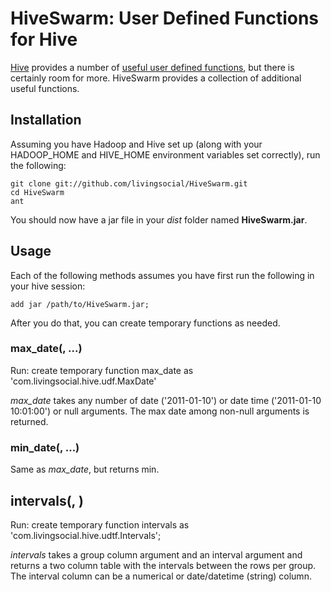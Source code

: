 # HiveSwarm: User Defined Functions for Hive
[Hive](http://hive.apache.org/) provides a number of [useful user defined functions](http://wiki.apache.org/hadoop/Hive/LanguageManual/UDF), but there is certainly room for more.  HiveSwarm provides a collection of additional useful functions.  

## Installation
Assuming you have Hadoop and Hive set up (along with your HADOOP_HOME and HIVE_HOME environment variables set correctly), run the following:

    git clone git://github.com/livingsocial/HiveSwarm.git
    cd HiveSwarm
    ant

You should now have a jar file in your *dist* folder named **HiveSwarm.jar**.

## Usage
Each of the following methods assumes you have first run the following in your hive session:

    add jar /path/to/HiveSwarm.jar;

After you do that, you can create temporary functions as needed.

### max_date(<date string>, ...)
Run:
    create temporary function max_date as 'com.livingsocial.hive.udf.MaxDate'

*max_date* takes any number of date ('2011-01-10') or date time ('2011-01-10 10:01:00') or null arguments.  The max date among non-null arguments is returned.

### min_date(<date string>, ...)
Same as *max_date*, but returns min.

## intervals(<group column>, <interval column>)
Run:
    create temporary function intervals as 'com.livingsocial.hive.udtf.Intervals';

*intervals* takes a group column argument and an interval argument and returns a two column table with the intervals between the rows per group.  The interval column can be a numerical or date/datetime (string) column.
